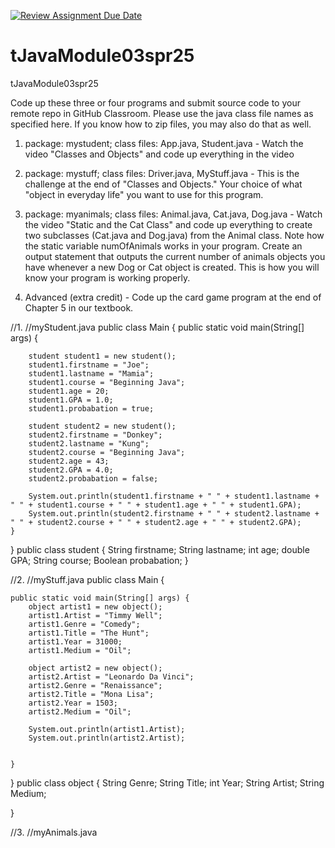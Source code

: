 [![Review Assignment Due Date](https://classroom.github.com/assets/deadline-readme-button-22041afd0340ce965d47ae6ef1cefeee28c7c493a6346c4f15d667ab976d596c.svg)](https://classroom.github.com/a/EV9E9T0q)
# tJavaModule03spr25
tJavaModule03spr25 

Code up these three or four programs and submit source code to your remote repo in GitHub Classroom. Please use the java class file names as specified here. If you know how to zip files, you may also do that as well.

1) package: mystudent; class files: App.java, Student.java - Watch the video "Classes and Objects" and code up everything in the video

2) package: mystuff; class files: Driver.java, MyStuff.java - This is the challenge at the end of "Classes and Objects." Your choice of what "object in everyday life" you want to use for this program. 

3) package: myanimals; class files: Animal.java, Cat.java, Dog.java - Watch the video "Static and the Cat Class" and code up everything to create two subclasses (Cat.java and Dog.java) from the Animal class. Note how the static variable numOfAnimals works in your program. Create an output statement that outputs the current number of animals objects you have whenever a new Dog or Cat object is created. This is how you will know your program is working properly.

4) Advanced (extra credit) - Code up the card game program at the end of Chapter 5 in our textbook.

//1.
//myStudent.java
public class Main {
    public static void main(String[] args) {

        student student1 = new student();
        student1.firstname = "Joe";
        student1.lastname = "Mamia";
        student1.course = "Beginning Java";
        student1.age = 20;
        student1.GPA = 1.0;
        student1.probabation = true;

        student student2 = new student();
        student2.firstname = "Donkey";
        student2.lastname = "Kung";
        student2.course = "Beginning Java";
        student2.age = 43;
        student2.GPA = 4.0;
        student2.probabation = false;

        System.out.println(student1.firstname + " " + student1.lastname + " " + student1.course + " " + student1.age + " " + student1.GPA);
        System.out.println(student2.firstname + " " + student2.lastname + " " + student2.course + " " + student2.age + " " + student2.GPA);
    }
}
public class student {
    String firstname;
    String lastname;
    int age;
    double GPA;
    String course;
    Boolean probabation;
}


//2.
//myStuff.java
public class Main {

    public static void main(String[] args) {
        object artist1 = new object();
        artist1.Artist = "Timmy Well";
        artist1.Genre = "Comedy";
        artist1.Title = "The Hunt";
        artist1.Year = 31000;
        artist1.Medium = "Oil";

        object artist2 = new object();
        artist2.Artist = "Leonardo Da Vinci";
        artist2.Genre = "Renaissance";
        artist2.Title = "Mona Lisa";
        artist2.Year = 1503;
        artist2.Medium = "Oil";

        System.out.println(artist1.Artist);
        System.out.println(artist2.Artist);


    }
}
public class object {
    String Genre;
    String Title;
    int Year;
    String Artist;
    String Medium;



}


//3.
//myAnimals.java

